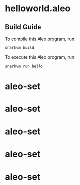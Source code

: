 # helloworld.aleo

## Build Guide

To compile this Aleo program, run:
```bash
snarkvm build
```

To execute this Aleo program, run:
```bash
snarkvm run hello
```
# aleo-set
# aleo-set
# aleo-set
# aleo-set
# aleo-set
